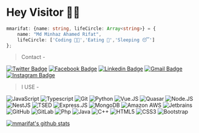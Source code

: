 # Hey Visitor 🦸🏼

```typescript
mmarifat: {name: string, lifeCircle: Array<string>} = {
    name: "Md Minhaz Ahamed Rifat",
    lifeCircle: ['Coding 👨‍💻','Eating 🍪','Sleeping 😴']
};
```

> Contact - <br>

[![Twitter Badge](https://img.shields.io/badge/-mmarifat6-38C1BF?style=plastic&logo=Twitter&logoColor=white&link=https://twitter.com/mmarifat6/)](https://twitter.com/mmarifat6/)
[![Facebook Badge](https://img.shields.io/badge/-mmarifat-128DC2?style=plastic&logo=Facebook&logoColor=white&link=https://www.facebook.com/mma.rifat6/)](https://www.facebook.com/mma.rifat6/)
[![Linkedin Badge](https://img.shields.io/badge/-mmarifat66-12C27C?style=plastic&logo=Linkedin&logoColor=white&link=https://www.linkedin.com/in/mmarifat66/)](https://www.linkedin.com/in/mmarifat66/)
[![Gmail Badge](https://img.shields.io/badge/-16103325@iubat.edu-BD3307?style=plastic&logo=Gmail&logoColor=white&link=mailto:16103325@iubat.edu)](mailto:16103325@iubat.edu)
[![Instagram Badge](https://img.shields.io/badge/-mma.rifat-C407B5?style=plastic&logo=instagram&logoColor=white&link=https://instagram.com/mmarifat/)](https://instagram.com/mma.rifat)

 > I USE - <br>

![JavaScript](https://img.shields.io/badge/-JavaScript-black?style=plastic&logo=javascript)
![Typescript](https://img.shields.io/badge/-Typescript-8fcfd1?style=plastic&logo=typescript)
![Git](https://img.shields.io/badge/-Git-black?style=plastic&logo=git)
![Python](https://img.shields.io/badge/-Python-blasck?style=plastic&logo=python)
![Vue.JS](https://img.shields.io/badge/-Vue.Js-3b2e5a?style=plastic&logo=Vue.JS)
![Quasar](https://img.shields.io/badge/-Quasar-0081CB?style=plastic&logo=quasar)
![Node.JS](https://img.shields.io/badge/-Node.JS-092E20?style=plastic&logo=Node.JS)
![NestJS](https://img.shields.io/badge/-nestjst-black?style=plastic&logo=nestjs)
![TSED](https://img.shields.io/badge/-TSED-092A20?style=plastic&logo=TSED)
![Express.JS](https://img.shields.io/badge/-Express.JS-092E20?style=plastic&logo=Express.JS)
![MongoDB](https://img.shields.io/badge/-MongoDB-092E20?style=plastic&logo=mongodb)
![Amazon AWS](https://img.shields.io/badge/Amazon%20AWS-232F3E?style=plastic&logo=amazon-aws)
![Jetbrains](https://img.shields.io/badge/-Jetbrains-007ACC?style=plastic&logo=jetbrains)
![GitHub](https://img.shields.io/badge/-GitHub-181717?style=plastic&logo=github)
![GitLab](https://img.shields.io/badge/-GitLab-FCA121?style=plastic&logo=gitlab)
![Php](https://img.shields.io/badge/-Php-394989?style=plastic&logo=php)
![Java](https://img.shields.io/badge/-Java-3f4441?style=plastic&logo=java)
![C++](https://img.shields.io/badge/-C++-00599C?style=plastic&logo=c)
![HTML5](https://img.shields.io/badge/-HTML5-E34F26?style=plastic&logo=html5&logoColor=white)
![CSS3](https://img.shields.io/badge/-CSS3-1572B6?style=plastic&logo=css3)
![Bootstrap](https://img.shields.io/badge/-Bootstrap-563D7C?style=plastic&logo=bootstrap)

[![mmarifat's github stats](https://github-readme-stats.vercel.app/api?username=mmarifat&theme=white&show_icons=true)](https://github.com/mmarifat)
